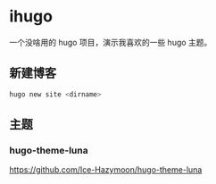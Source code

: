 # ihugo

一个没啥用的 hugo 项目，演示我喜欢的一些 hugo 主题。

## 新建博客

```sh
hugo new site <dirname>
```

## 主题

### hugo-theme-luna

<https://github.com/Ice-Hazymoon/hugo-theme-luna>
